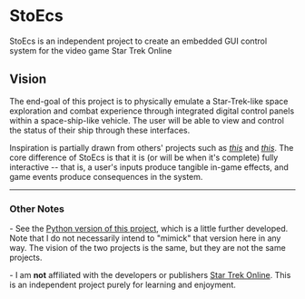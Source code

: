 # StoEcs
StoEcs is an independent project to create an embedded GUI control system for the video game Star Trek Online


## Vision

The end-goal of this project is to physically emulate a Star-Trek-like space exploration and combat experience through integrated digital control panels within a space-ship-like vehicle. The user will be able to view and control the status of their ship through these interfaces.

Inspiration is partially drawn from others' projects such as
[*this*](https://www.sunnyskyz.com/blog/1493/Dad-Builds-His-Son-A-Spaceship-Bed-With-The-Most-AMAZING-Control-Panel-I-ve-Ever-Seen) 
and
[*this*](https://makezine.com/2017/07/05/this-dad-goes-above-beyond-space-ship-bunk-bed-build/).
The core difference of StoEcs is that it is (or will be when it's complete) fully interactive -- that is, a user's inputs produce tangible in-game effects, and game events produce consequences in the system.

---
### Other Notes

\- See the [Python version of this project](https://github.com/holychowders/sto_ecs), which is a little further developed. Note that I do not necessarily intend to "mimick" that version here in any way. The vision of the two projects is the same, but they are not the same projects.

\- I am **not** affiliated with the developers or publishers [Star Trek Online](https://www.arcgames.com/en/games/star-trek-online/). This is an independent project purely for learning and enjoyment.
